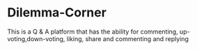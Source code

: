 # Dilemma-Corner
This is a Q &amp; A platform that has the ability for commenting, up-voting,down-voting, liking, share and commenting and replying
